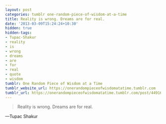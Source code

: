 ```yaml
---
layout: post
categories: tumblr one-random-piece-of-wisdom-at-a-time
title: Reality is wrong. Dreams are for real.
date: '2013-03-09T15:24:24+10:30'
hidden: true
hidden-tags:
- Tupac-Shakur
- reality
- is
- wrong
- dreams
- are
- for
- real
- quote
- wisdom
tumblr: One Random Piece of Wisdom at a Time
tumblr_website_url: https://onerandompieceofwisdomatatime.tumblr.com
tumblr_url: https://onerandompieceofwisdomatatime.tumblr.com/post/44916512544/reality-is-wrong-dreams-are-for-real
---
```

> Reality is wrong. Dreams are for real.

—Tupac Shakur
